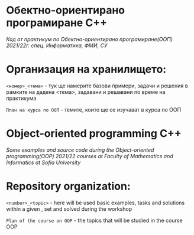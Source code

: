 # Обектно-ориентирано програмиране C++

*Код от практикум по Обектно-ориентирано програмиране(ООП) 2021/22г. спец. Информатика, ФМИ, СУ*

# Организация на хранилището:

  `<номер>_<тема>` - тук ще намерите базови примери, задачи и решения в рамките на дадена <тема>, задавани и решавани по време на практикума
    
   `План на курса по ООП` - темите, които ще се изучават в курса по ООП


# Object-oriented programming C++

*Some examples and source code during the Object-oriented programming(OOP) 2021/22 courses at Faculty of Mathematics and Informatics at Sofia University*

# Repository organization:

  `<number>_<topic>` - here will be used basic examples, tasks and solutions within a given <topic>, set and solved during the workshop </br>
  
   `Plan of the course on OOP` - the topics that will be studied in the course OOP </br>
